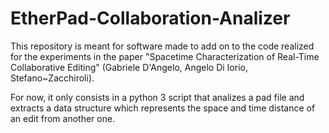 # EtherPad-Collaboration-Analizer
This repository is meant for software made to add on to the code realized for the experiments in the
paper "Spacetime Characterization of Real-Time Collaborative Editing" (Gabriele D'Angelo, Angelo Di Iorio, Stefano~Zacchiroli).

For now, it only consists in a python 3 script that analizes a pad file and extracts a data structure which represents the space and time distance of an edit from another one.
